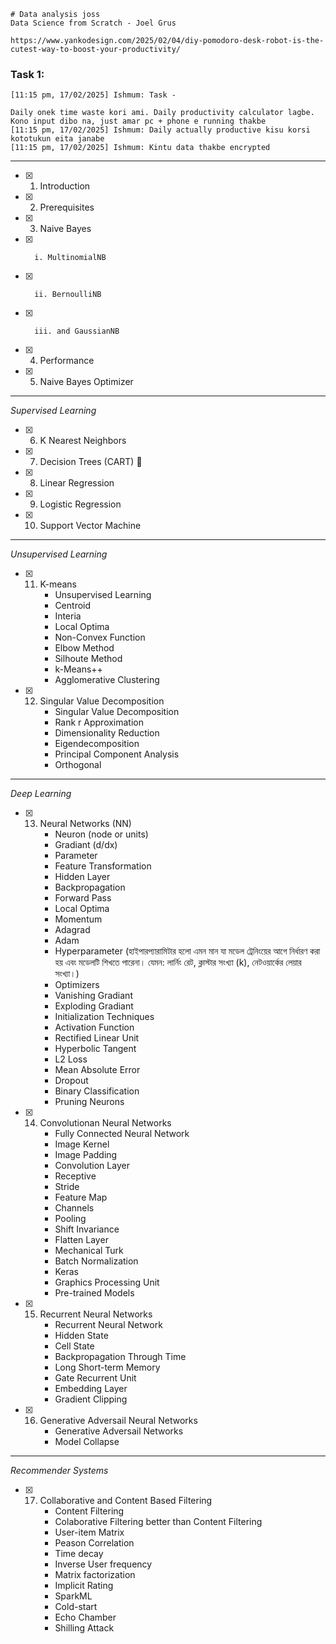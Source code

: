 ```
# Data analysis joss
Data Science from Scratch - Joel Grus

https://www.yankodesign.com/2025/02/04/diy-pomodoro-desk-robot-is-the-cutest-way-to-boost-your-productivity/
```

### Task 1: 
```
[11:15 pm, 17/02/2025] Ishmum: Task -

Daily onek time waste kori ami. Daily productivity calculator lagbe. Kono input dibo na, just amar pc + phone e running thakbe
[11:15 pm, 17/02/2025] Ishmum: Daily actually productive kisu korsi kototukun eita janabe
[11:15 pm, 17/02/2025] Ishmum: Kintu data thakbe encrypted

```
___________________________________________________________________________
- [x]   1. Introduction     
- [x]   2. Prerequisites
- [x]   3. Naive Bayes
- [x]       i. MultinomialNB
- [x]       ii. BernoulliNB
- [x]       iii. and GaussianNB
- [x]   4. Performance
- [x]   5. Naive Bayes Optimizer

___________________________________________________________________________
*Supervised Learning*
- [x]   6. K Nearest Neighbors
- [x]   7. Decision Trees (CART) 🌲
- [x]   8. Linear Regression
- [x]   9. Logistic Regression
- [x]   10. Support Vector Machine

___________________________________________________________________________
*Unsupervised Learning*
- [x]   11. K-means
        - Unsupervised Learning
        - Centroid
        - Interia
        - Local Optima
        - Non-Convex Function
        - Elbow Method
        - Silhoute Method
        - k-Means++
        - Agglomerative Clustering
- [x]   12. Singular Value Decomposition 
        - Singular Value Decomposition
        - Rank r Approximation
        - Dimensionality Reduction
        - Eigendecomposition
        - Principal Component Analysis
        - Orthogonal


___________________________________________________________________________
*Deep Learning*
- [x]   13. Neural Networks (NN)
        - Neuron (node or units)
        - Gradiant (d/dx)
        - Parameter 
        - Feature Transformation
        - Hidden Layer
        - Backpropagation
        - Forward Pass
        - Local Optima
        - Momentum
        - Adagrad
        - Adam
        - Hyperparameter (হাইপারপ্যারামিটার হলো এমন মান যা মডেল ট্রেনিংয়ের আগে নির্ধারণ করা হয় এবং  মডেলটি শিখতে পারেনা।
        যেমন: লার্নিং রেট, ক্লাস্টার সংখ্যা (k), নেটওয়ার্কের লেয়ার সংখ্যা।)
        - Optimizers
        - Vanishing Gradiant
        - Exploding Gradiant
        - Initialization Techniques
        - Activation Function
        - Rectified Linear Unit
        - Hyperbolic Tangent
        - L2 Loss
        - Mean Absolute Error
        - Dropout
        - Binary Classification
        - Pruning Neurons
- [x]   14. Convolutionan Neural Networks
        - Fully Connected Neural Network
        - Image Kernel
        - Image Padding
        - Convolution Layer
        - Receptive
        - Stride
        - Feature Map
        - Channels
        - Pooling
        - Shift Invariance
        - Flatten Layer
        - Mechanical Turk
        - Batch Normalization
        - Keras
        - Graphics Processing Unit
        - Pre-trained Models

- [x]   15. Recurrent Neural Networks
        - Recurrent Neural Network
        - Hidden State
        - Cell State
        - Backpropagation Through Time
        - Long Short-term Memory 
        - Gate Recurrent Unit
        - Embedding Layer
        - Gradient Clipping
        
- [x]   16. Generative Adversail Neural Networks
        - Generative Adversail Networks
        - Model Collapse

___________________________________________________________________________
*Recommender Systems*
- [x]   17. Collaborative and Content Based Filtering
        - Content Filtering
        - Colaborative Filtering better than Content Filtering
        - User-item Matrix
        - Peason Correlation
        - Time decay
        - Inverse User frequency
        - Matrix factorization 
        - Implicit Rating
        - SparkML
        - Cold-start
        - Echo Chamber
        - Shilling Attack
